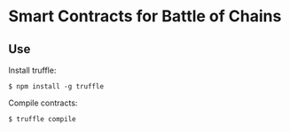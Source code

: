 # Smart Contracts for Battle of Chains

## Use

Install truffle:

```
$ npm install -g truffle
```

Compile contracts:

```
$ truffle compile
```
